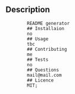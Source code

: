 ## Description
            README generator
            ## Installaion
            no
            ## Usage
            tbc
            ## Contributing
            me
            ## Tests
            no
            ## Questions
            mail@mail.com
            ## Licence
            MIT;
            